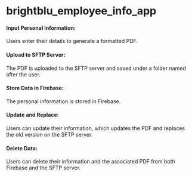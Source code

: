 # brightblu_employee_info_app

#### Input Personal Information:
Users enter their details to generate a formatted PDF.

#### Upload to SFTP Server: 
The PDF is uploaded to the SFTP server and saved under a folder named after the user.

#### Store Data in Firebase: 
The personal information is stored in Firebase.

#### Update and Replace:
Users can update their information, which updates the PDF and replaces the old version on the SFTP server.

#### Delete Data:
Users can delete their information and the associated PDF from both Firebase and the SFTP server.


